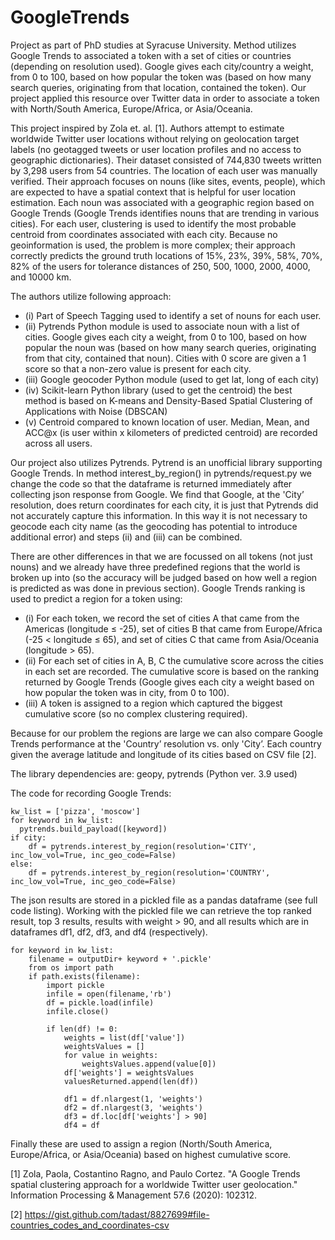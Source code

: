 # GoogleTrends
Project as part of PhD studies at Syracuse University. Method utilizes Google Trends to associated a token with a set of cities or countries (depending on resolution used). Google gives each city/country a weight, from 0 to 100, based on how popular the token was (based on how many search queries, originating from that location, contained the token). Our project applied this resource over Twitter data in order to associate a token with North/South America, Europe/Africa, or Asia/Oceania.

This project inspired by Zola et. al. [1]. Authors attempt to estimate worldwide Twitter user locations without relying on geolocation target labels (no geotagged tweets or user location profiles and no access to geographic dictionaries). Their dataset consisted of 744,830 tweets written by 3,298 users from 54 countries. The location of each user was manually verified. Their approach focuses on nouns (like sites, events, people), which are expected to have a spatial context that is helpful for user location estimation. Each noun was associated with a geographic region based on Google Trends (Google Trends identifies nouns that are trending in various cities). For each user, clustering is used to identify the most probable centroid from coordinates associated with each city. Because no geoinformation is used, the problem is more complex; their approach correctly predicts the ground truth locations of 15%, 23%, 39%, 58%, 70%, 82% of the users for tolerance distances of 250, 500, 1000, 2000, 4000, and 10000 km.

The authors utilize following approach:
- (i) Part of Speech Tagging used to identify a set of nouns for each user.
- (ii) Pytrends Python module is used to associate noun with a list of cities. Google gives each city a weight, from 0 to 100, based on how popular the noun was (based on how many search queries, originating from that city, contained that noun). Cities with 0 score are given a 1 score so that a non-zero value is present for each city. 
- (iii) Google geocoder Python module (used to get lat, long of each city)
- (iv) Scikit-learn Python library (used to get the centroid) the best method is based on K-means and Density-Based Spatial Clustering of Applications with Noise (DBSCAN)
- (v) Centroid compared to known location of user. Median, Mean, and ACC@x (is user within x kilometers of predicted centroid) are recorded across all users.

Our project also utilizes Pytrends. Pytrend is an unofficial library supporting Google Trends. In method interest_by_region() in pytrends/request.py we change the code so that the dataframe is returned immediately after collecting json response from Google. We find that Google, at the 'City’ resolution, does return coordinates for each city, it is just that Pytrends did not accurately capture this information. In this way it is not necessary to geocode each city name (as the geocoding has potential to introduce additional error) and steps (ii) and (iii) can be combined.

There are other differences in that we are focussed on all tokens (not just nouns) and we already have three predefined regions that the world is broken up into (so the accuracy will be judged based on how well a region is predicted as was done in previous section). Google Trends ranking is used to predict a region for a token using:
- (i) For each token, we record the set of cities A that came from the Americas (longitude $\leq$ -25), set of cities B that came from Europe/Africa (-25 $<$ longitude $\leq$ 65), and set of cities C that came from Asia/Oceania (longitude $>$ 65).
- (ii) For each set of cities in A, B, C the cumulative score across the cities in each set are recorded. The cumulative score is based on the ranking returned by Google Trends (Google gives each city a weight based on how popular the token was in city, from 0 to 100).
- (iii) A token is assigned to a region which captured the biggest cumulative score (so no complex clustering required).

Because for our problem the regions are large we can also compare Google Trends performance at the 'Country’ resolution vs. only 'City’. Each country given the average latitude and longitude of its cities based on CSV file [2].

The library dependencies are: geopy, pytrends (Python ver. 3.9 used)

The code for recording Google Trends:

    kw_list = ['pizza', 'moscow']
    for keyword in kw_list:
      pytrends.build_payload([keyword])
    if city:
        df = pytrends.interest_by_region(resolution='CITY', inc_low_vol=True, inc_geo_code=False)
    else:
        df = pytrends.interest_by_region(resolution='COUNTRY', inc_low_vol=True, inc_geo_code=False)

The json results are stored in a pickled file as a pandas dataframe (see full code listing). Working with the pickled file we can retrieve the top ranked result, top 3 results, results with weight > 90, and all results which are in dataframes df1, df2, df3, and df4 (respectively).

    for keyword in kw_list:
        filename = outputDir+ keyword + '.pickle'
        from os import path
        if path.exists(filename):
            import pickle
            infile = open(filename,'rb')
            df = pickle.load(infile)
            infile.close()

            if len(df) != 0:
                weights = list(df['value'])
                weightsValues = []
                for value in weights:
                    weightsValues.append(value[0])
                df['weights'] = weightsValues
                valuesReturned.append(len(df))

                df1 = df.nlargest(1, 'weights')
                df2 = df.nlargest(3, 'weights')
                df3 = df.loc[df['weights'] > 90]
                df4 = df

Finally these are used to assign a region (North/South America, Europe/Africa, or Asia/Oceania) based on highest cumulative score.



[1] Zola, Paola, Costantino Ragno, and Paulo Cortez. "A Google Trends spatial clustering approach for a worldwide Twitter user geolocation." Information Processing & Management 57.6 (2020): 102312.

[2] https://gist.github.com/tadast/8827699#file-countries_codes_and_coordinates-csv
